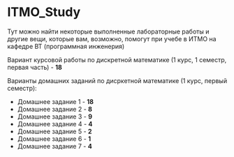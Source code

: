 # ITMO_Study
Тут можно найти некоторые выполненные лабораторные работы и другие вещи, которые вам, возможно, помогут при учебе в ИТМО на кафедре ВТ (программная инженерия)

Вариант курсовой работы по дискретной математике (1 курс, 1 семестр, первая часть) - **18**

Варианты домашних заданий по дисркетной математике (1 курс, первый семестр):
* Домашнее задание 1 - **18**
* Домашнее задание 2 - **8**
* Домашнее задание 3 - **9**
* Домашнее задание 4 - **4**
* Домашнее задание 5 - **2**
* Домашнее задание 6 - **1**
* Домашнее задание 7 - **4**

